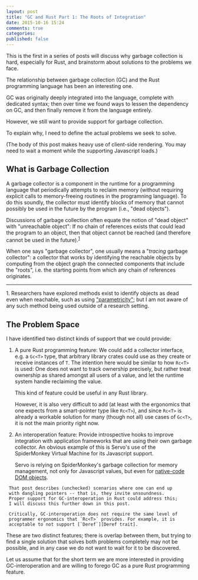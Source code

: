 ```yaml
---
layout: post
title: "GC and Rust Part 1: The Roots of Integration"
date: 2015-10-16 15:24
comments: true
categories:
published: false
---
```


This is the first in a series of posts will discuss why garbage
collection is hard, especially for Rust, and brainstorm about
solutions to the problems we face.

The relationship between garbage collection (GC) and the Rust
programming language has been an interesting one.

GC was originally deeply integrated into the language, complete with
dedicated syntax; then over time we found ways to lessen the
dependency on GC, and then finally remove it from the language
entirely.

However, we still want to provide support for garbage collection.

To explain why, I need to define the actual problems we seek to solve.

<!-- more -->

(The body of this post makes heavy use of client-side rendering.  You
may need to wait a moment while the supporting Javascript loads.)

<script src="/javascripts/viz.js" charset="utf-8"></script>

## What is Garbage Collection

A garbage collector is a component in the runtime for a programming
language that periodically attempts to reclaim memory (without
requiring explicit calls to memory-freeing routines in the programning
language). To do this soundly, the collector must identify blocks of
memory that cannot possibly be used in the future by the program
(i.e., "dead objects").

Discussions of garbage collection often equate the notion of "dead
object" with "unreachable object": If no chain of references exists
that could lead the program to an object, then that object cannot be
reached (and therefore cannot be used in the future).<sup>[1](#footnote1)</sup>

When one says "garbage collector", one usually means a "*tracing*
garbage collector": a collector that works by identifying the
reachable objects by computing from the object graph the connected
components that include the "roots", i.e. the starting points from
which any chain of references originates.

<script>
function make_graph0() {
    return "digraph { A -> B; }"
}
function make_graph1() {
    var dot_source = 'digraph { bgcolor="transparent";'
    // dot_source += ' layout="neato"; inputscale=72;'
    dot_source += ' overlap="false";' // if left out, nodes may overlap
    dot_source += ' start=0;' // seed the RNG (for consistency)
    dot_source += ' node [shape=record];'
    dot_source += ' A [label="{A_top | A_bot}"];'
    dot_source += ' B [label="{B_top | B_bot}"];'
    dot_source += ' A -> B'
    dot_source += '}'
    return dot_source;
}
</script>
<p id="target_anchor1"></p>
<script>
var g = make_graph0();
var elem = document.getElementById("target_anchor1")
elem.innerHTML += "<code>" + g + "</code>"
</script>
<script>
var g = make_graph0()
var elem = document.getElementById("target_anchor1")
// elem.innerHTML += Viz(g, "svg")
</script>

----

<a name="footnote1">1.</a> Researchers have explored methods exist to
identify objects as dead even when reachable, such as using
["parametricity"][collecting-more-garbage]; but I am not aware of any
such method being used outside of a research setting.

[collecting-more-garbage]: http://pop-art.inrialpes.fr/~fradet/PDFs/LISP94.pdf

## The Problem Space

I have identified two distinct kinds of support that we could provide:

  1. A pure Rust programming feature: We could add a collector
     interface, e.g. a `Gc<T>` type, that arbitrary library crates
     could use as they create or receive instances of `T`. The
     intention here would be similar to how `Rc<T>` is used: One does
     not want to track ownership precisely, but rather treat ownership
     as shared amongst all users of a value, and let the runtime
     system handle reclaiming the value.

     This kind of feature could be useful in any Rust library.

     However, it is also very difficult to add (at least with the
     ergonomics that one expects from a smart-pointer type like
     `Rc<T>`), and since `Rc<T>` is already a workable solution for
     many (though not all) use cases of `Gc<T>`, it is not the main
     priority right now.

  2. An interoperation feature: Provide introspective hooks to improve
     integration with application frameworks that are using their own
     garbage collector. An obvious example of this is Servo's use of
     the SpiderMonkey Virtual Machine for its Javascript support.

     Servo is relying on SpiderMonkey's garbage collection for memory
     management, not only for Javascript values, but even for
     [native-code DOM objects][servo post].

[servo post]: https://blog.mozilla.org/research/2014/08/26/javascript-servos-only-garbage-collector/

     That post describes (unchecked) scenarios where one can end up
     with dangling pointers -- that is, they invite unsoundness.
     Proper support for GC-interoperation in Rust could address this;
     I will discuss this further down in this post.

     Critically, GC-interoperation does not require the same level of
     programmer ergonomics that `Rc<T>` provides. For example, it is
     acceptable to not support [`Deref`][Deref trait].

[Deref trait]: https://doc.rust-lang.org/std/ops/trait.Deref.html

These are two distinct features; there is overlap between them, but
trying to find a single solution that solves both problems completely
may not be possible, and in any case we do not want to wait for it to
be discovered.

Let us assume that for the short term we are more interested in
providing GC-interoperation and are willing to forego GC as a pure
Rust programming feature.

<script src="/javascripts/viz.js" charset="utf-8"></script>

